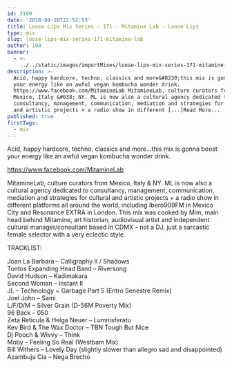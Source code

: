 ```yaml
---
id: 3109
date: '2018-04-20T22:52:53'
title: Loose Lips Mix Series - 171 - Mitamine Lab - Loose Lips
type: mix
slug: loose-lips-mix-series-171-mitamine-lab
author: 100
banner:
  - >-
    ../../static/images/importMixes/loose-lips-mix-series-171-mitamine-lab/image3109.jpeg
description: >-
  Acid, happy hardcore, techno, classics and more&#8230;this mix is gonna boost
  your energy like an awful vegan kombucha wonder drink.
  https://www.facebook.com/MitamineLab MitamineLab, culture curators from
  Mexico, Italy &#038; NY. ML is now also a cultural agency dedicated to
  consultancy, management, communication, mediation and strategies for cultural
  and artistic projects + a radio show in different [...]Read More...
published: true
firstTags:
  - mix
---
```

Acid, happy hardcore, techno, classics and more…this mix is gonna boost your energy like an awful vegan kombucha wonder drink.

https://www.facebook.com/MitamineLab

MitamineLab, culture curators from Mexico, Italy & NY. ML is now also a cultural agency dedicated to consultancy, management, communication, mediation and strategies for cultural and artistic projects + a radio show in different platforms all around the world, including Ibero909FM in Mexico City and Resonance EXTRA in London. This mix was cooked by Mim, main head behind Mitamine, art historian, audiovisual artist and independent cultural manager/consultant based in CDMX – not a DJ, just a sarcastic female selector with a very eclectic style.

TRACKLIST:

Joan La Barbara – Calligraphy II / Shadows  
Tontos Expanding Head Band – Riversong  
David Hudson – Kadimakara  
Second Woman – Instant II  
JL – Technology = Garbage Part 5 (Entro Senestre Remix)  
Joel John – Sami  
L/F/D/M – Silver Grain (D-56M Poverty Mix)  
96 Back – 050  
Zeta Reticula & Helga Neuer – Lumnisferatu  
Kev Bird & The Wax Doctor – TBN Tough But Nice  
Dj Pooch & Wivvy – Think  
Moby – Feeling So Real (Westbam Mix)  
Bill Withers – Lovely Day (slightly slower than allegro sad and disappointed)  
Azambuja Cia – Nega Brecho